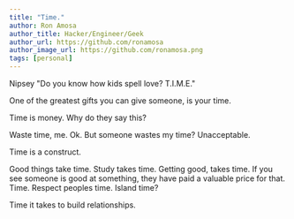 ```yaml
---
title: "Time."
author: Ron Amosa
author_title: Hacker/Engineer/Geek
author_url: https://github.com/ronamosa
author_image_url: https://github.com/ronamosa.png
tags: [personal]
---
```


Nipsey "Do you know how kids spell love? T.I.M.E."

One of the greatest gifts you can give someone, is your time.

Time is money. Why do they say this?

Waste time, me. Ok. But someone wastes my time? Unacceptable.

Time is a construct.

Good things take time. Study takes time. Getting good, takes time. If you see someone is good at something, they have paid a valuable price for that. Time.
Respect peoples time. Island time?

Time it takes to build relationships.